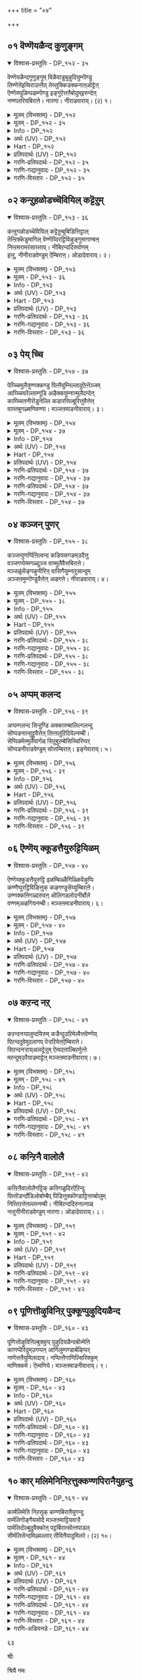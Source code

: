+++
title = "०४"

+++

## ०१  वॆण्णॆयळैन्द कुणुङ्गम्

<details open><summary>विश्वास-प्रस्तुतिः - DP_१५२ - ३५</summary>

वॆण्णॆयळैन्दगुणुङ्गुम् विळैयाडुबुऴुदियुम्गॊण्डु  
तिण्णॆऩॆइव्विराउऩ्ऩैत् तेय्त्तुक्किडक्कनाऩ्ऒट्टेऩ्  
ऎण्णॆय्प्पुळिप्पऴम्गॊण्डु इङ्गुऎत्तऩैबोदुम्इरुन्देऩ्  
नण्णलरियबिराऩे। नारणा। नीराडवाराय्। (२) १।
</details>

<details><summary>मूलम् (विभक्तम्) - DP_१५२</summary>

१५२ ## वॆण्णॆय् अळैन्द कुणुङ्गुम् * विळैयाडु पुऴुदियुम् कॊण्डु *   
तिण्णॆऩ इव् इरा उऩ्ऩैत् * तेय्त्तुक् किडक्क नाऩ् ऒट्टेऩ् **   
ऎण्णॆय् पुळिप्पऴम् कॊण्डु * इङ्गु ऎत्तऩै पोदुम् इरुन्देऩ् *   
नण्णल् अरिय पिराऩे * नारणा नीराड वाराय् (१)
</details>

<details><summary>मूलम् - DP_१५२ - ३५</summary>

वॆण्णॆयळैन्दगुणुङ्गुम् विळैयाडुबुऴुदियुम्गॊण्डु  
तिण्णॆऩॆइव्विराउऩ्ऩैत् तेय्त्तुक्किडक्कनाऩ्ऒट्टेऩ्  
ऎण्णॆय्प्पुळिप्पऴम्गॊण्डु इङ्गुऎत्तऩैबोदुम्इरुन्देऩ्  
नण्णलरियबिराऩे। नारणा। नीराडवाराय्। (२) १।
</details>

<details><summary>Info - DP_१५२</summary>

{'uv_id': 'PAT_२_४', 'rAga': 'Bilahari / पिलहरि', 'tAla': 'Jambai / जम्बै', 'bhAva': 'Mother'}
</details>

<details><summary>अर्थः (UV) - DP_१५२</summary>

वॆण्णॆय् अळैन्ददाल् उण्डाऩ वॆऱुप्पूट्टुम् वासऩैययुम् विळयाडुवदाल् पडिन्द पुऴुदियुम् पडिन्दु तिडमाग इऩ्ऱिरवु उऩ्ऩै पडुक्कैयिल् तेय्त्तुक् कॊण्डु पडुक्क नाऩ् अऩुमदिक्क माट्टेऩ् तेय्त्तुक् कुळिक्क ऎण्णॆयुम् पुळिप्पऴमुम् ऎडुत्तु वन्दु इङ्गु ऎत्तऩै नाऴिगै कात्तु इरुन्देऩ् ऎळिदिल् अणुग मुडियादवऩे! नारायणऩे! नीराडुवदऱ्कु वरवेण्डुम्
</details>

<details><summary>Hart - DP_१५२</summary>

I won’t allow you to go to rest in the bed  
with your dirty body that smells with the butter you stole  
and the mud you’ve been playing in:  
I’ve been waiting for a long time  
with oil and lemon juice to give you a bath:  
O dear lord, you are hard for anyone to reach:  
O Naraṇa, come to bathe:
</details>

<details><summary>प्रतिपदार्थः (UV) - DP_१५२</summary>

**वॆण्णॆय्** = वॆण्णॆय्; **अळैन्द** = अळैन्ददाल्; **कुणुङ्गुम्** = उण्डाऩ वॆऱुप्पूट्टुम् वासऩैययुम्; **विळैयाडु पुऴुदियुम्** = विळयाडुवदाल् पडिन्द पुऴुदियुम्; **कॊण्डु तिण्णॆऩ** = पडिन्दु तिडमाग; **इव्विरा उऩ्ऩै** = इऩ्ऱिरवु उऩ्ऩै; **तेय्त्तु** = पडुक्कैयिल् तेय्त्तुक् कॊण्डु; **किडक्क** = पडुक्क; **नाऩ् ऒट्टेऩ्** = नाऩ् अऩुमदिक्क माट्टेऩ्; **ऎण्णॆय्** = तेय्त्तुक् कुळिक्क ऎण्णॆयुम्; **पुळिप्पऴम् कॊण्डु** = पुळिप्पऴमुम् ऎडुत्तु वन्दु; **इङ्गु ऎत्तऩै पोदुम्** = इङ्गु ऎत्तऩै नाऴिगै; **इरुन्देऩ्** = कात्तु इरुन्देऩ्; **नण्णल् अरिय पिराऩे!** = ऎळिदिल् अणुग मुडियादवऩे!; **नारणा!** = नारायणऩे!; **नीराड वाराय्** = नीराडुवदऱ्कु वरवेण्डुम्
</details>

<details><summary>गरणि-प्रतिपदार्थः - DP_१५२ - ३५</summary>

वॆण्णॆय्=बॆण्णॆयन्नु, अळैन्द=कलसि तिन्दु, मैगॆ मॆत्तिकॊण्डु, कुणङ्गुम्=भूतदन्तॆ विकारवाद रूपवन्नू वासनॆयन्नू, विळैयाडु=आटदल्लि, पुऴुदियुम्=धूळुमण्णन्नू, कॊण्डु=हत्तिसिकॊण्ड, उन्नै=निन्नन्नु, तिण्णॆन=निजवागियू, नान्=नानु, इ=ई, इरा=रात्रि, तेय् त्तु=नन्न मैगॆल्ला हच्चिसिकॊण्डु\(बळिसिकॊण्डु\), किडक्क=मलगलु, ऒट्टेन्=बिडुवुदिल्ल, ऎण्णॆय्=ऎण्णॆयन्नू, पुळिप्पऴम्=हुणसेहण्णन्नू, कॊण्डु=तॆगॆदिट्टुकॊण्डु, इङ्गॆ=इल्लि,, ऎत्तनैपोदुम्=ऎष्टो हॊत्तिनिन्द, इरुन्देन्=इद्देनॆ \(गॊत्ते\), नण्णल्= \(निन्न\)सामीप्य, अरिय= दुस्साध्यवॆन्निसुव, पिराने= स्वामिये, नारणा=नारायणने, नीराड=नीराडलु\(स्नानमाडलु\), वाराय्= बारय्य.
</details>

<details><summary>गरणि-गद्यानुवादः - DP_१५२ - ३५</summary>

बॆण्णॆयन्नु कलसि तिन्दु मैगॆमॆत्तिकॊण्डु भूतदन्तॆ विकाररूपवन्नू वासनॆयन्नू आडुवाग धूळुमण्णन्नू बळिदुकॊण्डिरुव निन्नन्नु निजवगैयू नानु ई रात्रि नन्न मैगॆल्ला पूसिकॊण्डु मलगलु बिडुवुदिल्ल. ऎष्टो हॊत्तिनिन्दलू ऎण्णॆयन्नू हुणसेहण्णन्नू तॆगॆदिट्टुकॊण्डु इल्लि कादिद्देनॆ. निन्न सामीप्यकष्टसाध्यवॆन्निसुव स्वामिये, स्नानमाडलु बारय्य.\(१\)
</details>

<details><summary>गरणि-विस्तारः - DP_१५२ - ३५</summary>

५२

गोकुलदल्लि ऎल्लॆल्लियू कृष्णने यारमनॆयल्लि नोडिदरू अवने. बॆण्णॆयिरुव कडॆयल्लॆल्ला अवने. ऎल्लर मनॆय बॆण्णॆयू अवन पाले. अदरन्तॆये धूळिनल्लियू मण्णिनल्लियू अवने. हीगिद्दरू सह अवनन्नु हिडिदुकॊळ्ळुवुदागलि, अवन बालचेष्टॆगळन्नु तडॆयुवुदागलि सुलभवल्ल. हागॆये भगवन्त ऎल्लॆल्लूइद्दानॆ. ऎल्ल वस्तुगळल्लू अवने. ऎल्लर हृदयदल्लू अवने. इष्टा अवनन्नु समीपिसुवुदागलि, सेरुवुदागलि सुलभवल्ल. भगवन्तन सामीप्यपडॆयलु अवनन्नु ऒलिसिकॊळ्ळबेकु. अदु कष्टसाध्य ऎन्नुत्तारॆ, आऴ्वाररु. आदरू भगवन्तनन्नु पडॆयुवुदु अष्टॆ सुलभ. यशोदॆयन्तॆ सततवागि अवन चिन्तनॆयल्लिये कालकळॆयुत्ता. अवन कैङ्कर्यक्कॆ सदा हातॊरॆयुत्ता, अदु ऒदगि बन्दागलॆल्ला, अदन्नु मनसार नडसुत्ता हर्षिसुत्ता इरुवुदे क्रम.
</details>

## ०२  कन्ऱुहळोडच्चॆवियिल् कट्टॆऱुम्

<details open><summary>विश्वास-प्रस्तुतिः - DP_१५३ - ३६</summary>

कऩ्ऱुगळोडच्चॆवियिल् कट्टॆऱुम्बुबिडित्तिट्टाल्  
तॆऩ्ऱिक्कॆडुमागिल् वॆण्णॆय्दिरट्टिविऴुङ्गुमागाण्बऩ्  
निऩ्ऱमरामरंसाय्त्ताय्। नीबिऱन्ददिरुवोणम्  
इऩ्ऱु, नीनीराडवेण्डुम् ऎम्बिराऩ्। ओडादेवाराय्। २।
</details>

<details><summary>मूलम् (विभक्तम्) - DP_१५३</summary>

१५३ कऩ्ऱुगळ् ओडच् चॆवियिल् * कट्टॆऱुम्बु पिडित्तु इट्टाल् *   
तॆऩ्ऱिक् कॆडुम् आगिल् * वॆण्णॆय् तिरट्टि विऴुङ्गुमा काण्बऩ् **   
निऩ्ऱ मरामरम् साय्त्ताय् * नी पिऱन्द तिरुवोणम् *   
इऩ्ऱु नी नीराड वेण्डुम् * ऎम्बिराऩ् ओडादे वाराय् (२)
</details>

<details><summary>मूलम् - DP_१५३ - ३६</summary>

कऩ्ऱुगळोडच्चॆवियिल् कट्टॆऱुम्बुबिडित्तिट्टाल्  
तॆऩ्ऱिक्कॆडुमागिल् वॆण्णॆय्दिरट्टिविऴुङ्गुमागाण्बऩ्  
निऩ्ऱमरामरंसाय्त्ताय्। नीबिऱन्ददिरुवोणम्  
इऩ्ऱु, नीनीराडवेण्डुम् ऎम्बिराऩ्। ओडादेवाराय्। २।
</details>

<details><summary>Info - DP_१५३</summary>

{'uv_id': 'PAT_२_४', 'rAga': 'Bilahari / पिलहरि', 'tAla': 'Jambai / जम्बै', 'bhAva': 'Mother'}
</details>

<details><summary>अर्थः (UV) - DP_१५३</summary>

कऩ्ऱुगळ् पयन्दु ओड अवऱ्ऱिऩ् कादिल् कट्टॆऱुम्बै पिडित्तुप् पो ट्टाल् अवै नालाबुऱमुम् ओडिप् पोगुम् ऎप्पडि वॆण्णॆय् तिरट्टि विऴुङ्गुगिऱाय् ऎऩ्ऱु पार्क्किऱेऩ्! निऩ्ऱु कॊण्डिरुन्द मरामरत्तै साय्त्तवऩे! नी अवतरित्त तिरुवोणम् इऩ्ऱु वा नीराड वेण्डुम् पिराऩे! अङ्गुमिङ्गुम् ओडामल् वा
</details>

<details><summary>Hart - DP_१५३</summary>

Look, you, our beloved, want to catch small ants  
and put them in the ears of calves,  
but if you scare them and they run away  
how can you get butter from cow’s milk  
and eat it as you do now?  
O lord, You made the mara trees fall:  
Today is Thiruvoṇam, your birthday:  
Don’t run away: Come to bathe:
</details>

<details><summary>प्रतिपदार्थः (UV) - DP_१५३</summary>

**कऩ्ऱुगळ् ओड** = कऩ्ऱुगळ् पयन्दु ओड; **सॆवियिल्** = अवऱ्ऱिऩ् कादिल्; **कट्टॆऱुम्बु** = कट्टॆऱुम्बै; **पिडित्तु इट्टाल्** = पिडित्तुप् पो ट्टाल्; **तॆऩ्ऱि** = अवै नालाबुऱमुम्; **कॆडुम् आगिल्** = ओडिप् पोगुम्; **वॆण्णॆय् तिरट्टि** = ऎप्पडि वॆण्णॆय् तिरट्टि; **विऴुङ्गुमा** = विऴुङ्गुगिऱाय्; **काण्बऩ्** = ऎऩ्ऱु पार्क्किऱेऩ्!; **निऩ्ऱ मरामरम्** = निऩ्ऱु कॊण्डिरुन्द मरामरत्तै; **साय्त्ताय्!** = साय्त्तवऩे!; **नी पिऱन्द तिरुवोणम्** = नी अवतरित्त तिरुवोणम्; **इऩ्ऱु नी नीराड वेण्डुम्** = इऩ्ऱु वा नीराड वेण्डुम्; **ऎम्बिराऩ्!** = पिराऩे!; **ओडादे वाराय्** = अङ्गुमिङ्गुम् ओडामल् वा
</details>

<details><summary>गरणि-प्रतिपदार्थः - DP_१५३ - ३६</summary>

कन्ऱुहळ्=करुगळु, ओड=ओडुव हागॆ, चॆवियिल्=अवुगळ किवियल्लि, कट्टॆऱुम्बु=कट्टिरुवॆयन्नु, पिडित्तु=हिडिदु, इट्टाल्=इट्टरॆ, \(सेरिसिदरॆ\), तॆन्ऱि=चॆदरि, कॆडुम्=बुद्धिकॆडुवुदु, आहिल्=आद्दरिन्द, वॆण्णॆय्=बॆण्णॆयन्नु, तिरट्टि=कळवु माडि, विऴुङ्गुम्=नुङ्गुवुदन्नु, आ=आहा, काण् पन्=नोडुत्तेनॆ, निन्ऱ=भद्रवागि बॆळॆदु निन्तिरुव, मरामरम्=अर्जुन वृक्षगळन्नु, शाय् त्ताय्=कॆडविदॆ\(बीळिसिदॆ\), नी=नीनु, पिरन्द=हुट्टिद, तिरु=श्रेष्ठवाद \(शुभ\), ओणम्=नक्षत्र, इन्ऱु=इन्दु, नी=नीनु, नीराडवेण्डुम्=मज्जन माडबेकु, ऎम्=नम्म, पिराने=स्वामिये, ओडादे=ओडबेड, वाराय्=बारय्य.
</details>

<details><summary>गरणि-गद्यानुवादः - DP_१५३ - ३६</summary>

करुगळ किवियल्लि कट्टिरुवॆयन्नु बिट्टु अवु ओडिहोगुवन्तॆ माडिदरॆ अवु चॆदरि बॆदरि बुद्धिकॆट्टु ओडुवुवु. आद्दरिन्द, बॆण्णॆयन्नु कद्दु तिन्नुवुदन्नु
</details>

<details><summary>गरणि-विस्तारः - DP_१५३ - ३६</summary>

५३

आहा नोडुत्तेनॆ. भद्रवागि निन्तिरुव अर्जुनवृक्षगळन्नु नीनु बीळिसिदॆ. नीनु हुट्टिद पवित्रनक्षत्र इन्दु. नीनु मज्जन माडबेकु. नम्म स्वामिये ओडबेड; बारय्या.\(२\)

बालकृष्णन चेष्टॆगळल्लि ऒन्दन्नु निदर्शनदन्तॆ कॊट्टिदॆ- करुगळ किवियल्लि कट्टिरुवॆ बिडुवुदरिन्द अवक्कॆ बुद्धिकॆट्टु अवु सिक्कापट्टॆ ओडिहोगुत्तवॆ. इदु सामान्यरु माडुव ऒन्दु विनोदद चेष्टॆ ऎन्नबहुदु. आदरॆ, सुभद्रवाद अवळि अर्जुनवृक्षगळ नडुवॆ इरुव सन्दिनल्लि तूरि, अवुगळन्नु बीळिसिबिडुवुदु ऎन्थ असामान्य कार्य\! तानु सामान्यनेनल्ल ऎन्दु तोरिसुवुदक्कॆ इदॆल्ला.

मक्कळिगॆ सामान्यवागि मज्जनवॆन्दरॆ एनो तॊन्दरॆ कण्डन्तॆ. अदक्कॆ ऒप्पदॆ ओडिहोगुवुदु, तप्पिसिकॊळ्ळलु यत्निसुवुदु स्वभाव. आदरॆ अवर हुट्टिद हब्ब”ऎन्दु हेळिदरॆ, अवरिगॆ ऒन्दु बगॆयल्लि हिग्गु. अदन्नु मुन्दिट्टु, तायन्दिरु मज्जन माडिसिबिडुत्तारॆ.
</details>

## ०३  पेय् च्चि

<details open><summary>विश्वास-प्रस्तुतिः - DP_१५४ - ३७</summary>

पेय्च्चिमुलैयुण्णक्कण्डु पिऩ्ऩैयुम्निल्लादुऎऩ्ऩॆञ्जम्  
आय्च्चियरॆल्लाम्गूडि अऴैक्कवुम्नाऩ्मुलैदन्देऩ्  
काय्च्चिऩनीरॊडुनॆल्लि कडारत्तिल्बूरित्तुवैत्तेऩ्  
वाय्त्तबुगऴ्मणिवण्णा। मञ्जऩमाडनीवाराय्। ३।
</details>

<details><summary>मूलम् (विभक्तम्) - DP_१५४</summary>

१५४ पेय्च्चि मुलै उण्णक् कण्डु * पिऩ्ऩैयुम् निल्लादु ऎऩ्नॆञ्जम् *   
आय्च्चियर् ऎल्लारुम् कूडि * अऴैक्कवुम् नाऩ् मुलै तन्देऩ् **   
काय्च्चिऩ नीरॊडु नॆल्लि * कडारत्तिल् पूरित्तु वैत्तेऩ् *   
वाय्त्त पुगऴ् मणिवण्णा * मञ्जऩम् आड नी वाराय् (३)
</details>

<details><summary>मूलम् - DP_१५४ - ३७</summary>

पेय्च्चिमुलैयुण्णक्कण्डु पिऩ्ऩैयुम्निल्लादुऎऩ्ऩॆञ्जम्  
आय्च्चियरॆल्लाम्गूडि अऴैक्कवुम्नाऩ्मुलैदन्देऩ्  
काय्च्चिऩनीरॊडुनॆल्लि कडारत्तिल्बूरित्तुवैत्तेऩ्  
वाय्त्तबुगऴ्मणिवण्णा। मञ्जऩमाडनीवाराय्। ३।
</details>

<details><summary>Info - DP_१५४</summary>

{'uv_id': 'PAT_२_४', 'rAga': 'Bilahari / पिलहरि', 'tAla': 'Jambai / जम्बै', 'bhAva': 'Mother'}
</details>

<details><summary>अर्थः (UV) - DP_१५४</summary>

पूदऩैयिडम् पालै परुगि अवळै माळच् चॆय्ददै पार्त्त पिऩ्बुम् ऎऩ् मऩम् केळामल् आय्च्चियर् ऎल्लारुम् ऒऩ्ऱु कूडि कुरल् कॊडुत्तदऩाल् नाऩ् उऩक्कुप् पाल् कॊडुत्तेऩ् सूडाऩ नीरिल् नॆल्लिक्कायैप् पोट्टु ताऴियिल् वैत्तिरुक्किऱेऩ् पॆरुम् पुगऴैयुडैयवऩे! नीलमणि पोऩ्ऱ कण्णऩे! नीराड नी वाराय्
</details>

<details><summary>Hart - DP_१५४</summary>

All the cowherd women called me  
and told me not to feed you milk  
because you drank the poisonous milk  
from the breasts of the devil Putanā,  
but my mind won’t let me not feed you, so I will:  
I’ve boiled water with gooseberry and filled a large pot with it:  
You have the color of a sapphire and are praised by all—  
come to bathe in the water mixed with turmeric:
</details>

<details><summary>प्रतिपदार्थः (UV) - DP_१५४</summary>

**पेय्च्चि मुलै** = पूदऩैयिडम् पालै; **उण्ण** = परुगि अवळै माळच् चॆय्ददै; **कण्डु पिऩ्ऩैयुम्** = पार्त्त पिऩ्बुम्; **निल्लादु ऎऩ् नॆञ्जम्** = ऎऩ् मऩम् केळामल्; **आय्च्चियर्** = आय्च्चियर्; **ऎल्लाम् कूडि** = ऎल्लारुम् ऒऩ्ऱु कूडि; **अऴैक्कवुम्** = कुरल् कॊडुत्तदऩाल्; **नाऩ् मुलै तन्देऩ्** = नाऩ् उऩक्कुप् पाल् कॊडुत्तेऩ्; **काय्च्चिऩ नीरॊडु** = सूडाऩ नीरिल्; **नॆल्लि** = नॆल्लिक्कायैप् पोट्टु; **कडारत्तिल् पूरित्तु** = ताऴियिल्; **वैत्तेऩ्** = वैत्तिरुक्किऱेऩ्; **वाय्त्त पुगऴ्** = पॆरुम् पुगऴैयुडैयवऩे!; **मणिवण्णा!** = नीलमणि पोऩ्ऱ कण्णऩे!; **मञ्जऩम् आड नी वाराय्** = नीराड नी वाराय्
</details>

<details><summary>गरणि-प्रतिपदार्थः - DP_१५४ - ३७</summary>

पेय् च्चि=राक्षसिय, मुलै=मॊलॆयन्नु, उण्ड=उण्णुवुदन्नु, कण्डु=नोडि, पिन्नैयुम्=कूडले, ऎन्=नन्न, नॆञ्जम्=मनस्सु, निल्लादु=\(हॊय्दाडुवुदु\) निल्लदाय्तु, आय् च्चियरॆल्लाम्=गोकुलद स्त्रीयरॆल्लरू, कूडि=ऒट्टागि, अऴैक्कवुम्=करॆदु कूगाडलु, नान्=नानु, मुलै=मॊलॆयन्नु, तन्देन्= कॊट्टॆ\(उण्णिसिदॆ\), नॆल्लि=नॆल्लि ऎलॆ, ऒडु=सहितवागि, काय् च्चिन=कायिसिद, नीर्=नीरन्नु, कडारत्तिल्=कडारदल्लि, पूरित्तु=तुम्बि, वैत्तेन्=इट्टिद्देनॆ, वाय् त्त=शाश्वतवाद,पुहऴ्= यशस्सुळ्ळ, मणिवण्णा=नीलमणिय बण्णदवने, मञ्जन माड=मज्जनमाडलु
</details>

<details><summary>गरणि-गद्यानुवादः - DP_१५४ - ३७</summary>

५४
</details>

<details><summary>गरणि-प्रतिपदार्थः - DP_१५४ - ३७</summary>

नी=नीनु, वाराय्=बारय्या.
</details>

<details><summary>गरणि-गद्यानुवादः - DP_१५४ - ३७</summary>

राक्षसिय मॊलॆयुण्णुवुदन्नु कण्डकूडले नन्न मनस्सिन हॊय्दाट निल्लदाय्तु. गोकुलद स्त्रीयरॆल्लरू ऒट्टागि करॆदुकूगाडलु नानु निनगॆ मॊलॆयूडिदॆ. नॆल्लि ऎलॆयन्नु हाकि कायिसिद नीरन्नु कडारदल्लि तुम्बि इट्टिद्देनॆ. शाश्वतवाद यशस्सुळ्ळ मणिवण्णा मज्जनमाडलु नीनु बारय्या.\(३\)
</details>

<details><summary>गरणि-विस्तारः - DP_१५४ - ३७</summary>

ऎळॆयमगुवाद कृष्णनु राक्षसिय मॊलॆयुण्णुवुदन्नु कण्ड कूडले यशोदॆगॆ दिग्भ्रान्तियायितु. “एनु गति? मगु इन्नु बदुकुवुदे?”ऎन्दु मनस्सु हॊय्दाडतॊडगितु. अवळू ऎदुरिगॆ इद्दरू सह अल्लि नडॆदद्देनु ऎम्बुदे तिळियदागित्तु. अवळ बुद्धि भ्रमिसित्तु. गोकुलद स्त्रीयरॆल्लरू बन्दु कण्डद्दु महदाश्चर्यवॊन्दन्नु\! मॊलॆयूडि कॊल्लबेकॆन्दिद्द राक्षसि ताने सत्तुबिद्दिद्दळु. विषद हालन्नु कुडिद मगु कृष्णनु, आनन्दवागि आडुत्तिद्द. गोकुलद स्त्रीयरॆल्लरू ई अद्भुतवन्नु कण्डु आनन्ददिन्द कूगाडिदरु. यशोदॆयन्नु कूगि करॆदु अवळिगू तोरिसिदरु. आगले, यशोदॆगॆ नॆम्मदि बन्दद्दु. कृष्णन मेलॆ प्रीति उम्मळिसितु. तत्क्षण, अवळु मगुवन्नु बरसॆळॆदु मडिलल्लिट्टुकॊण्डु मॊलॆयूडिदळु.

यशोदॆ तानु हिन्दॆ नडसिद प्रीतिय विषयवन्नु बालकृष्णनिगॆ इनिदागि हेळि, अवनन्नु मज्जनक्कॆ करॆयुत्ताळॆ.
</details>

## ०४  कञ्जन् पुणर्

<details open><summary>विश्वास-प्रस्तुतिः - DP_१५५ - ३८</summary>

कञ्जऩ्पुणर्प्पिऩिल्वन्द कडियसगडम्उदैत्तु  
वञ्जगप्पेय्मगळ्दुञ्ज वाय्मुलैवैत्तबिराऩे।  
मञ्जळुंसॆङ्गऴुनीरिऩ् वासिगैयुम्नाऱुसान्दुम्  
अञ्जऩमुम्गॊण्डुवैत्तेऩ् अऴगऩे। नीराडवाराय्। ४।
</details>

<details><summary>मूलम् (विभक्तम्) - DP_१५५</summary>

१५५ कञ्जऩ् पुणर्प्पिऩिल् वन्द * कडिय सगडम् उदैत्तु *   
वञ्जगप् पेय्मगळ् तुञ्ज * वाय् मुलै वैत्त पिराऩे **   
मञ्जळुम् सॆङ्गऴुनीरिऩ् * वासिगैयुम् नऱुञ्जान्दुम् *   
अञ्जऩमुम् कॊण्डु वैत्तेऩ् * अऴगऩे नीराड वाराय् (४)
</details>

<details><summary>मूलम् - DP_१५५ - ३८</summary>

कञ्जऩ्पुणर्प्पिऩिल्वन्द कडियसगडम्उदैत्तु  
वञ्जगप्पेय्मगळ्दुञ्ज वाय्मुलैवैत्तबिराऩे।  
मञ्जळुंसॆङ्गऴुनीरिऩ् वासिगैयुम्नाऱुसान्दुम्  
अञ्जऩमुम्गॊण्डुवैत्तेऩ् अऴगऩे। नीराडवाराय्। ४।
</details>

<details><summary>Info - DP_१५५</summary>

{'uv_id': 'PAT_२_४', 'rAga': 'Bilahari / पिलहरि', 'tAla': 'Jambai / जम्बै', 'bhAva': 'Mother'}
</details>

<details><summary>अर्थः (UV) - DP_१५५</summary>

कंसऩुडैय वञ्जगमाऩ योसऩैयिऩ्बडि उऩ्ऩक् कॊल्ल वन्द कॊडिय सगडासुरऩै उदैत्तु वञ्जगमाऩ् पूदऩै माळ अवळ् पालैप् परुगिऩवऩे! मञ्गळ् काप्पुम् सॆङ्गऴुनीर् मलर् मालैयुम् वासऩयाऩ सन्दऩमुम् कण् मैयुम् वैत्तिरुक्किऱेऩ् अऴगऩे! नीराड वरुवाय्
</details>

<details><summary>Hart - DP_१५५</summary>

Kamsan sent Sakaṭāsuran to kill you  
and when he came in the form of a cart you kicked and killed him:  
You drank the milk from the breast of the evil Putanā and killed her :  
You are a good child:  
I brought kohl for your eyes, turmeric, a senkazhuneer flower garland  
and fragrant sandal paste for your bath:  
O beautiful child, come to bathe:
</details>

<details><summary>प्रतिपदार्थः (UV) - DP_१५५</summary>

**कञ्जऩ्** = कंसऩुडैय; **पुणर्प्पिऩिल्** = वञ्जगमाऩ योसऩैयिऩ्बडि; **वन्द** = उऩ्ऩक् कॊल्ल वन्द; **कडिय सगडम्** = कॊडिय सगडासुरऩै; **उदैत्तु** = उदैत्तु; **वञ्जगप् पेय् मगळ् तुञ्ज** = वञ्जगमाऩ् पूदऩै माळ; **वाय् मुलै वैत्त पिराऩे!** = अवळ् पालैप् परुगिऩवऩे!; **मञ्जळुम्** = मञ्गळ् काप्पुम्; **सॆङ्गऴुनीरिऩ् वासिगैयुम्** = सॆङ्गऴुनीर् मलर् मालैयुम्; **नाऱु सान्दुम्** = वासऩयाऩ सन्दऩमुम्; **अञ्जऩमुम् कॊण्डु** = कण् मैयुम्; **वैत्तेऩ्** = वैत्तिरुक्किऱेऩ्; **अऴगऩे! नीराड वाराय्** = अऴगऩे! नीराड वरुवाय्
</details>

<details><summary>गरणि-प्रतिपदार्थः - DP_१५५ - ३८</summary>

कञ्जन्=कंसन, पुणर्पिनिल्=सञ्चिनिन्द, वन्द=बन्द, कडिय=क्रूरियाद, शकटम्=शकटनन्नु\(शकटासुरनन्नु\), उदैत्तु=ऒदॆदु, वञ्चक=मोसगारळाद, पेय् महळ्=राक्षसियु, तुञ्ज=सायुवन्तॆ, वाय्=बायन्नु, मुलै=मॊलॆगॆ, वैत्त=हच्चिद, पिराने=स्वामिये, मञ्जळुम्=अरिसिनवन्नू, शॆम्=सॊगसाद, कऴुनीरुम्= रक्षॆयनीरन्नू, वाशिकैयुम्=परिमळभरितवाद
</details>

<details><summary>गरणि-गद्यानुवादः - DP_१५५ - ३८</summary>

५५
</details>

<details><summary>गरणि-प्रतिपदार्थः - DP_१५५ - ३८</summary>

हारवन्नू, नाऱु=सुवासनॆय, शान्दुम्=चन्दनवन्नू, अञ्जनमुम्=काडिगॆयन्नू, कॊण्डु=सेरिसिकॊण्डु, वैत्तेन्=इट्टिद्देनॆ, अऴहने=सुन्दरने, नीराड=मज्जनक्कॆ, वाराय्=बारय्या.
</details>

<details><summary>गरणि-गद्यानुवादः - DP_१५५ - ३८</summary>

कंसन सञ्चिनिन्द बन्द क्रूरियाद शकटनन्नु ऒदॆदु, मोसगारळाद राक्षसियु सायुवन्तॆ बायन्नु मॊलॆगॆहच्चिद स्वामिये, अरिसिनवन्नू सॊगसाद रक्षॆय नीरन्नू, परिमळभरितवाद हारवन्नू, सुवासनॆय चन्दनवन्नू, काडिगॆयन्नू सेरिसिकॊण्डु इट्टिद्देनॆ. सुन्दरने मज्जनक्कॆ बारय्या.\(४\)
</details>

<details><summary>गरणि-विस्तारः - DP_१५५ - ३८</summary>

शकटासुरन संहार मत्तु पूतनिय वधॆ मेलिन्द मेलॆ बरुत्तवॆ. यावुदु मुञ्चॆ ,यावुदु आमेलॆ ऎम्बुदर जिज्ञासॆ मुख्यवल्ल. मगुविन कालिन ऒदॆतक्के क्रूरराक्षसनाद शकटनु हतनागुवुदे? मॊलॆगॆ बायि हच्चिद मात्रक्के पूतनि सायबेके? इवुगळ ऒळतत्त्वद कडॆगॆ गमनहरिसि, कृष्णन महिमॆयन्नु मनवरिकॆ माडिकॊळ्ळबेकु-इदु मुख्य.

कृष्णन मज्जनक्कॆ यशोदॆ ऎष्टु चॆन्नागि अणि माडिद्दाळॆ\! अदरल्लि ऎष्टुआसक्ति अवळिगॆ\! ऎण्णॆ, अरिसिन, हुणसेहण्णु, नॆल्लिसॊप्पु हाकि कायिसिट्ट कडारद नीरु, इत्यादिगळु सिद्धवागिवॆ. ऎण्णॆ अरिसिनगळन्नु चॆन्नागि मैगॆ लेपिसि अदक्कॆ मृदुत्ववन्नू कान्तियन्नू तरुवुदक्कॆ मैगॆ तम्पु उण्टुमाडुवुदक्कॆ नॆल्लिसॊप्पिन नीरु. अदु आरोग्यवन्नुण्टुमाडुवुदु. हुणसेहण्णु मैयल्लिन कॊळॆयन्नु तॆगॆयुवुदक्कॆ. इविष्टू नीरि ऎरॆयुवाग. कडॆयल्लि “सॊगसाद रक्षॆय नीरु”. इल्लिगॆ मज्जन मुगियुवुदु. आमेलॆ, मैयन्नु चॆन्नागि ऒरॆसि सुवासनॆयगन्धवन्नु मैगॆल्ला पूसुवुदु. कॊरळिगॆ परिमळभरितवाद हारवन्नु हाकुवुदु. कण्णिगॆ काडिगॆ हच्चुवुदु. इदु आरोग्यक्कू, मनस्सिन उल्लासक्कू, अलङ्कारक्कू अनुकूलवादवु.

“रक्षॆय नीरु”- मज्जनद कडॆयल्लि ऎरॆयुव ऐदारु चॆम्बु नीरे “रक्षॆय नीरु”. आग ऒन्दॊन्दु चॆम्बु नीरन्नु ऎरॆयुवागलू “श्रीराम रक्षॆ, आरोग्य स्नान, ओडाडि बदुकु, नारायण, गोविन्द”ऎम्बुदन्नु ऒन्दॊन्दागि हेळुत्ता नीअन्नु ऎरॆयुवुदु. इदर अर्थ हीगिदॆ- मगुविगॆ भगवन्तन रक्षॆ उण्टागलि.मगुवु आयुष्यवन्तनागि आरोग्यवन्तनागि दृढवागि ओडाडिकॊण्डु बदुकलि ऎन्दु तायिय अथवा नीरॆरॆयुव हिरियर आशीर्वाद. ई विशिष्ट संस्कृतियन्नु ईगलू मनॆगळल्लि काणबहुदु.

५६
</details>

## ०५  अप्पम् कलन्द

<details open><summary>विश्वास-प्रस्तुतिः - DP_१५६ - ३९</summary>

अप्पम्गलन्द सिऱ्ऱुण्डि अक्कारम्बालिल्गलन्दु  
सॊप्पडनाऩ्सुट्टुवैत्तेऩ् तिऩ्ऩलुऱिदियेल्नम्बी।  
सॆप्पिळमॆऩ्मुलैयार्गळ् सिऱुबुऱम्बेसिच्चिरिप्पर्  
सॊप्पडनीराडवेण्डुम् सोत्तम्बिराऩ्। इङ्गेवाराय्। ५।
</details>

<details><summary>मूलम् (विभक्तम्) - DP_१५६</summary>

१५६ अप्पम् कलन्द सिऱ्ऱुण्डि * अक्कारम् पालिल् कलन्दु *   
सॊप्पड नाऩ् सुट्टु वैत्तेऩ् * तिऩ्ऩल् उऱुदियेल् नम्बि **   
सॆप्पु इळ मॆऩ्मुलैयार्गळ् * सिऱुबुऱम् पेसिच् चिरिप्पर् *   
सॊप्पड नीराड वेण्डुम् * सोत्तम् पिराऩ् इङ्गे वाराय् (५)
</details>

<details><summary>मूलम् - DP_१५६ - ३९</summary>

अप्पम्गलन्द सिऱ्ऱुण्डि अक्कारम्बालिल्गलन्दु  
सॊप्पडनाऩ्सुट्टुवैत्तेऩ् तिऩ्ऩलुऱिदियेल्नम्बी।  
सॆप्पिळमॆऩ्मुलैयार्गळ् सिऱुबुऱम्बेसिच्चिरिप्पर्  
सॊप्पडनीराडवेण्डुम् सोत्तम्बिराऩ्। इङ्गेवाराय्। ५।
</details>

<details><summary>Info - DP_१५६</summary>

{'uv_id': 'PAT_२_४', 'rAga': 'Bilahari / पिलहरि', 'tAla': 'Jambai / जम्बै', 'bhAva': 'Mother'}
</details>

<details><summary>अर्थः (UV) - DP_१५६</summary>

अप्पम् सेर्न्द सिऱ्ऱुण्डि वॆल्लम् पोट्ट पाल् तिण्णमाय् नाऩ् पक्कुवमाक्कि वैत्तेऩ् अदै साप्पिड वेण्डुमाऩाल् कण्णऩे! इळम्बॆण्गळ् उऩ् पिऩ्ऩाल् केलियागप् पेसि सिरिप्पार्गळ् अवर्गळ् परिगासत्तुक्कु इडम् तरामल् मुऱैयाग नीराड वेण्डुम् ऎऩ्ऱु वेण्डुगिऱेऩ् ऎम्बिराऩे! इङ्गु वरुवाय्
</details>

<details><summary>Hart - DP_१५६</summary>

I have excellent appams and other snacks  
made of brown sugar and milk for you:  
O dear child, come here if you want to eat them:  
If you don’t bathe, the young girls with breasts like ceppus  
will talk about you behind your back and laugh:  
You should have a good bath: O beloved lord, come here:
</details>

<details><summary>प्रतिपदार्थः (UV) - DP_१५६</summary>

**अप्पम् कलन्द सिऱ्ऱुण्डि** = अप्पम् सेर्न्द सिऱ्ऱुण्डि; **अक्कारम् पालिल् कलन्दु** = वॆल्लम् पोट्ट पाल्; **सॊप्पड नाऩ्** = तिण्णमाय् नाऩ्; **सुट्टु वैत्तेऩ्** = पक्कुवमाक्कि वैत्तेऩ्; **तिऩ्ऩल् उऱिदियेल्** = अदै साप्पिड वेण्डुमाऩाल्; **नम्बी!** = कण्णऩे!; **सॆप्पु इळ मॆऩ् मुलैयार्गळ्** = इळम्बॆण्गळ्; **सिऱु पुऱम् पेसि** = उऩ् पिऩ्ऩाल् केलियागप् पेसि; **सिरिप्पर्** = सिरिप्पार्गळ् अवर्गळ् परिगासत्तुक्कु इडम् तरामल्; **सॊप्पड नीराड वेण्डुम्** = मुऱैयाग नीराड वेण्डुम् ऎऩ्ऱु; **सोत्तम् पिराऩ्!** = वेण्डुगिऱेऩ् ऎम्बिराऩे!; **इङ्गे वाराय्** = इङ्गु वरुवाय्
</details>

<details><summary>गरणि-प्रतिपदार्थः - DP_१५६ - ३९</summary>

अप्पम्=अप्पवन्नु, कलन्द=बॆरॆसिरुव\(सेरिसिरुव\), शिट्रुण्डु=स्वल्पतिण्डियन्नू, अक्कारम्=बॆल्लवन्नु, पालिल्=हालिनल्लि, कलन्दु=कलसि, चॊप्पड=चॆन्नागि, नान्=नानु, शुट्टुवैत्तेन्=कायिसि इट्टिद्देनॆ, तिन्नल्=तिन्नलु, उरुदि=इष्ट, एल्=इद्दल्लि, नम्बी=पूर्णने, शॊप्पड=चॊक्कटवागि, नीराडवेण्डुम्=मज्जन माडबेकु, शॆप्पु=कळशदन्तॆ, इळ=ऎळॆय , मेल्=मृदुवाद, मुलैयार् हळ्=मॊलॆयवरु, शिऱुपुऱम्=\(निन्न\)बॆन्नहिन्दॆ, पेशि=मातनाडिकॊण्डु, शिरिप्पर्=नगुत्तारॆ, चोत्तम्=नमस्कार, पिराने=ऒडॆयने, इङ्गे=इल्लिगॆ, वाराय्=बारय्य.
</details>

<details><summary>गरणि-गद्यानुवादः - DP_१५६ - ३९</summary>

अप्पवन्नु बॆरॆसिरुव स्वल्प तिण्डियन्नू, बॆल्लवन्नू बॆरॆसिरुव हालन्नू नानु चॆन्नागि कायिसि इट्टिद्देनॆ. पूर्णने, निनगॆ तिन्नलु इष्टविद्दरॆ, चॊक्कटवागि मज्जनमाडबेकु. कळशदन्तॆ माटवाद ऎळॆय मृदुवाद मॊलॆयवरु \(ऎळॆय प्रायदवरु\) निन्न बॆन्नहिन्दॆ निन्न विषयवागि मातनाडिकॊण्डु हास्य माडुत्तारॆ. नमस्कार ऒडॆयने, इल्लिगॆ बारय्य.\(५\)
</details>

<details><summary>गरणि-विस्तारः - DP_१५६ - ३९</summary>

ऒब्बर बॆन्न हिन्दॆ आडुव मातु नेरवागि हेळबारद मातु. अदन्नु यार विषयदल्लि आडुत्तारो अवरिगॆ अपमान माडुवुदक्कॆ. अदन्नु आडिकॊण्डु नगुवुदू, हास्य माडुवुदू. अवर मनस्सिगॆ नोवागलॆन्दु. हीगॆ मातनाडुववरु कुहकद मनस्सिनवरु. कॆट्टजन. अपहास्यद मातुगळिगॆ ऎल्लरू हॆदरबेकादद्दे. सुळ्ळन्नु नम्बुवन्तॆ सुटियागि बॆन्नहिन्दॆ आडि अपहास्यक्कॆ ऒब्बनन्नु ईडु माडिदरॆ, अदन्नु सुलभवागि नम्बुवरु बहळ मन्दि. अदु सुळ्ळु ऎन्दु साधिसलु बहळ कष्ट. आद्दरिन्दले निन्दॆयमातिगॆ, बॆन्न हिन्दिन मातिगॆ हॆदरबेकु.

५७
</details>

## ०६  ऎण्णॆय् क्कूडत्तैयुरुट्टियिळम्

<details open><summary>विश्वास-प्रस्तुतिः - DP_१५७ - ४०</summary>

ऎण्णॆय्क्कुडत्तैयुरुट्टि इळम्बिळ्ळैगिळ्ळियॆऴुप्पि  
कण्णैप्पुरट्टिविऴित्तुक् कऴगण्डुसॆय्युम्बिराऩे।  
उण्णक्कऩिगळ्दरुवऩ् ऒलिगडलोदनीर्बोले  
वण्णम्अऴगियनम्बी। मञ्जऩमाडनीवाराय्। ६।
</details>

<details><summary>मूलम् (विभक्तम्) - DP_१५७</summary>

१५७ ऎण्णॆय्क् कुडत्तै उरुट्टि * इळम्बिळ्ळै किळ्ळि ऎऴुप्पि *  
कण्णैप् पुरट्टि विऴित्तुक् * कऴगण्डु सॆय्युम् पिराऩे **  
उण्णक् कऩिगळ् तरुवऩ् * ऒलिगडल् ओदनीर् पोले *  
वण्णम् अऴगिय नम्बी * मञ्जऩम् आड नी वाराय् (६)
</details>

<details><summary>मूलम् - DP_१५७ - ४०</summary>

ऎण्णॆय्क्कुडत्तैयुरुट्टि इळम्बिळ्ळैगिळ्ळियॆऴुप्पि  
कण्णैप्पुरट्टिविऴित्तुक् कऴगण्डुसॆय्युम्बिराऩे।  
उण्णक्कऩिगळ्दरुवऩ् ऒलिगडलोदनीर्बोले  
वण्णम्अऴगियनम्बी। मञ्जऩमाडनीवाराय्। ६।
</details>

<details><summary>Info - DP_१५७</summary>

{'uv_id': 'PAT_२_४', 'rAga': 'Bilahari / पिलहरि', 'tAla': 'Jambai / जम्बै', 'bhAva': 'Mother'}
</details>

<details><summary>अर्थः (UV) - DP_१५७</summary>

ऎण्णॆय्क् कुडत्तै ओसै पड उरुट्टि उऱङ्गुम् कुऴन्दैयै किळ्ळि ऎऴुप्पि कण्णै उरुट्टि पयमुऱुत्ति कुऱुम्बुगळै सॆय्युम् पिराऩे नी साप्पिड पऴङ्गळैत् तरुवेऩ् ओसै ऎऴुप्पुम् अलै कडल् ओदनीर् पोऩ्ऱ निऱत्तैयुडैय अऴगिय शीलऩे! नीराड वरुवाये!
</details>

<details><summary>Hart - DP_१५७</summary>

You roll the pots and spill the ghee from them:  
You pinch sleeping babies and wake them up  
and you open your eyes wide and scare them by making faces:  
O beloved lord , I will give you fruits to eat:  
O beautiful one with the lovely color  
of the sounding ocean that has roaring waves,  
come to bathe in the fragrant turmeric water:
</details>

<details><summary>प्रतिपदार्थः (UV) - DP_१५७</summary>

**ऎण्णॆय्क् कुडत्तै** = ऎण्णॆय्क् कुडत्तै; **उरुट्टि** = ओसै पड उरुट्टि; **इळम् पिळ्ळै** = उऱङ्गुम् कुऴन्दैयै; **किळ्ळि ऎऴुप्पि** = किळ्ळि ऎऴुप्पि; **कण्णै** = कण्णै; **पुरट्टि विऴित्तु** = उरुट्टि पयमुऱुत्ति; **कऴगण्डु** = कुऱुम्बुगळै; **सॆय्युम् पिराऩे!** = सॆय्युम् पिराऩे; **उण्ण** = नी साप्पिड; **कऩिगळ् तरुवऩ्** = पऴङ्गळैत् तरुवेऩ्; **ऒलिगडल्** = ओसै ऎऴुप्पुम् अलै कडल्; **ओदनीर् पोले** = ओदनीर् पोऩ्ऱ; **वण्णम्** = निऱत्तैयुडैय; **अऴगिय नम्बी!** = अऴगिय शीलऩे!; **मञ्जऩम् आड नी वाराय्** = नीराड वरुवाये!
</details>

<details><summary>गरणि-प्रतिपदार्थः - DP_१५७ - ४०</summary>

ऎण्णॆय्=ऎण्णॆय\(तुम्बिद\), कुडत्तै=कॊडवन्नु, उरुट्टि=उरुडिसि, इळम्=ऎळॆय, पिळ्ळै=-मक्कळन्नु, किळ्ळि=जिगुटि, ऎऴुप्पि=\(निद्दॆयिन्द\)ऎब्बिसि, कण्णै=कण्णुगळन्नु, पुरट्टि=कॆळगुमेलु माडि, विऴित्तु=दुरदुरनॆ नोडि, कऴैकण्डु=बॆदरिसुव चेष्टॆगळन्नु, शॆय्युम्=माडुव, पिराने=ऒडॆयने, उण्ण=\(नीनु\)तिन्नलु, कनिकळ्=हण्णुगळन्नु, तरुवन्=कॊडुत्तेनॆ, ऒलि=अब्बरिसुव, कडल्=कडलिन, ओतम्=अलॆगळ, नीर्=नीरिन, पोले=हागॆ, वण्णम्=बण्णद, अऴहिय=सौन्दर्यवुळ्ळ, नम्बी=पवित्रने, मञ्जन माड=मज्जन माडलु, नी=नीनु, वाराय्=बारय्य.
</details>

<details><summary>गरणि-गद्यानुवादः - DP_१५७ - ४०</summary>

ऎण्णॆ तुम्बिद कॊडवन्नु उरुडिसि, ऎळॆय मक्कळन्नु जिगुटी निद्दॆयिन्द ऎब्बिसि, कण्णुगळन्नु कॆळगुमेलु माडि\(रॆप्पॆगळन्नु मेलक्कॆ मडिसि\) दुरदुरनॆ नोडि, बॆदरिसुव चेष्टॆगळन्नु माडुव ऒडॆयने, निनगॆ तिन्नलु हण्णुगळन्नु कॊडुत्तेनॆ. अब्बरिसुव कडलिन अलॆगळ नीरिन हागॆ बण्णद सौन्दर्यवुळ्ळवने, पवित्रने, मज्जन माडलु नीनु बारय्य.\(६\)
</details>

<details><summary>गरणि-विस्तारः - DP_१५७ - ४०</summary>

मनस्सिगॆ बेसर बरुव, नोडुववरिगॆ कोपबरुव, शान्तिगॆ भङ्गतरुव, बॆदरिसुव चेष्टॆगळनॆल्ला बालकृष्ण माडुत्ता बन्द. तायि यशोदॆ अवन मुखद आकर्षकवाद चॆलुवन्नू कान्तियन्नू नोडिदॊडनॆये अवन मेलॆ कोप बरुवुदक्कॆ बदलागि प्रीति हॆच्चुत्तित्तु.

५८
</details>

## ०७  कऱन्द नऱ्

<details open><summary>विश्वास-प्रस्तुतिः - DP_१५८ - ४१</summary>

कऱन्दनऱ्पालुम्दयिरुम् कडैन्दुउऱिमेल्वैत्तवॆण्णॆय्  
पिऱन्ददुवेमुदलागप् पॆऱ्ऱऱियेऩ्ऎम्बिराऩे।  
सिऱन्दनऱ्ऱाय्अलर्दूऱ्ऱुम् ऎऩ्पदऩाल्बिऱर्मुऩ्ऩे  
मऱन्दुम्उरैयाडमाट्टेऩ् मञ्जऩमाडनीवाराय्। ७।
</details>

<details><summary>मूलम् (विभक्तम्) - DP_१५८</summary>

१५८ कऱन्द नऱ्पालुम् तयिरुम् * कडैन्दु उऱिमेल् वैत्त वॆण्णॆय् *   
पिऱन्ददुवे मुदलागप् * पॆऱ्ऱऱियेऩ् ऎम्बिराऩे **   
सिऱन्द नऱ्ऱाय् अलर् तूऱ्ऱुम् * ऎऩ्बदऩाल् पिऱर् मुऩ्ऩे *   
मऱन्दुम् उरैयाड माट्टेऩ् * मञ्जऩम् आड नी वाराय् (७)
</details>

<details><summary>मूलम् - DP_१५८ - ४१</summary>

कऱन्दनऱ्पालुम्दयिरुम् कडैन्दुउऱिमेल्वैत्तवॆण्णॆय्  
पिऱन्ददुवेमुदलागप् पॆऱ्ऱऱियेऩ्ऎम्बिराऩे।  
सिऱन्दनऱ्ऱाय्अलर्दूऱ्ऱुम् ऎऩ्पदऩाल्बिऱर्मुऩ्ऩे  
मऱन्दुम्उरैयाडमाट्टेऩ् मञ्जऩमाडनीवाराय्। ७।
</details>

<details><summary>Info - DP_१५८</summary>

{'uv_id': 'PAT_२_४', 'rAga': 'Bilahari / पिलहरि', 'tAla': 'Jambai / जम्बै', 'bhAva': 'Mother'}
</details>

<details><summary>अर्थः (UV) - DP_१५८</summary>

पॆम्माऩे! अप्पोदु कऱन्द पालैयुम् तयिरैयुम् कडैन्दु उऱियिल् वैत्त वॆण्णॆयैयुम् नी पिऱन्ददु मुदल् पॆऱ्ऱदे इल्लै सीर्मिक्क नल्ल तायारुम् पऴिक्किऩ्ऱाळे ऎऩ्ऱु सॊल्वार्गळे ऎऩ्बदाल् मऱ्ऱवर्गळ् मुऩ्बु मऱन्दु पोयुम् वायैत् तिऱक्कमाट्टेऩ् नीराड वरुवाये!
</details>

<details><summary>Hart - DP_१५८</summary>

From the time you were born,  
I have not seen the good milk that I have gotten,  
the churned yogurt and the butter that I put on the uri:  
O beloved child,  
I’ll be careful not to speak of these things in front of others  
because they may gossip," I’m your stepmother and am treating you badly:"  
Come and bathe in the fragrant turmeric water:
</details>

<details><summary>प्रतिपदार्थः (UV) - DP_१५८</summary>

**ऎम्बिराऩे!** = पॆम्माऩे!; **कऱन्द नऱ् पालुम्** = अप्पोदु कऱन्द पालैयुम्; **तयिरुम्** = तयिरैयुम्; **कडैन्दु** = कडैन्दु; **उऱिमेल् वैत्त** = उऱियिल् वैत्त; **वॆण्णॆय्** = वॆण्णॆयैयुम्; **पिऱन्ददुवे मुदलागप्** = नी पिऱन्ददु मुदल्; **पॆऱ्ऱु अऱियेऩ्** = पॆऱ्ऱदे इल्लै; **सिऱन्द नऱ्ऱाय्** = सीर्मिक्क नल्ल तायारुम्; **अलर् तूऱ्ऱुम्** = पऴिक्किऩ्ऱाळे; **ऎऩ्बदऩाल्** = ऎऩ्ऱु सॊल्वार्गळे ऎऩ्बदाल्; **पिऱर् मुऩ्ऩे** = मऱ्ऱवर्गळ् मुऩ्बु; **मऱन्दुम्** = मऱन्दु पोयुम्; **उरैयाड माट्टेऩ्!** = वायैत् तिऱक्कमाट्टेऩ्; **मञ्जऩमाड नी वाराय्** = नीराड वरुवाये!
</details>

<details><summary>गरणि-प्रतिपदार्थः - DP_१५८ - ४१</summary>

कऱन्द=आया कालदल्लि करॆदिट्ट, नल्=उत्तमवाद, पालुम्=हालन्नू, तयिरुम्=मॊसरन्नू, कडैन्दु=कडॆदु, उऱिमेल्=नॆलुविन मेलॆ, वैत्त=कूडिट्ट, वॆण्णॆय्=बॆण्णॆयन्नू, पिऱन्ददुवे=नीनु हुट्टिद्दे, मुदलाह=मॊदलागि, पॆट्रु=इट्टु\(हॊन्दि\), अऱियेन्=अरियॆनु, ऎम्=नम्म, पिराने=स्वामिये, शिऱन्द=श्रेष्ठळाद, नल्=ऒळ्ळॆय, ताय्=तायियु, अलर्=सन्तोषगॊण्डु, तूट्रुम्=दूरुवुदे, ऎन् बदनाल्=ऎन्नुवुदरिन्द, पिऱर्=इतरर, मुन्ने=मुन्दॆ \(ऎदुरिगॆ\), मऱन्दुम्=मरॆतादरू, उरै=कॊरतॆय मातन्नू, आडमाट्टेन्= आडुवुदिल्ल, मञ्जनमाड=मज्जनवाडलु, नी=नीनु, वाराय्=बारय्य.
</details>

<details><summary>गरणि-गद्यानुवादः - DP_१५८ - ४१</summary>

कालकालक्कॆ करॆद उत्तमवाद हालन्नागलि, मॊसरन्नागलि, कडॆदु नॆलुविन मेलॆ कूडिट्ट बॆण्णॆयन्नागलि, नीनु हुट्टिद्दु मॊदलागि इट्टद्दु अरियॆनु, नम्म स्वामिये “श्रेष्ठळाद ऒळ्ळॆय तायियु सन्तोषगॊण्डु दूरुवुदे”ऎम्बुदरिन्द इतरर ऎदुरिगॆ मरॆतू सह निन्न बगॆगॆ कॊरतॆय मातन्नु आडलारॆनु. मज्जनवाडलु नीनु बारय्य.\(७\)
</details>

<details><summary>गरणि-विस्तारः - DP_१५८ - ४१</summary>

भगवन्त कृष्णनागि गोकुलदल्लि अवतरिसिद. गोकुलदवर योगक्षेमवन्नु तानु वहिसिकॊण्ड. आद्दरिन्द, गोकुलदल्लि कृष्ण हुट्टिद दिनदिन्दलू हालु,मॊसरु, बॆण्णॆ, तुप्पगळन्नु कूडिडुवुदु इल्लवायितु., यशोदॆ कृष्णनिगॆ अदन्नु हेळुत्ताळॆ.

कुलीन वंशद तायि तन्न मक्कळल्लि कॊरतॆ काणुवुदिल्ल. अवरल्लि

५९

कॊरतॆ बरदन्तॆ अवरन्नु बॆळसुव कर्तव्य अवळदु. ऒन्दु वेळॆ अवरल्लि कॊरतॆयेनादरू कण्डुबन्दरॆ, अवरन्नु तिद्दि अदन्नु सरिपडिसलु अवळु यत्निसुत्ताळॆ. कॊरतॆयन्नु बहिरङ्गपडिसुवुदिल्ल. इतररॊडनॆ अदन्नुकुरितु ऎत्ति आडुवुदिल्ल. यशोदॆयू हागॆये. तानॆन्दिगू मैमरॆतादरू इतररॊन्दिगॆ अवन कॊरतॆयन्नु हेळुवुदिल्ल ऎन्दु कृष्णनिगॆ हेळुत्ताळॆ.

भगवन्त परिपूर्ण नल्लवे? अवनल्लि कॊरतॆयुण्टे? कॊरतॆ ऎम्बुदु इद्दरल्लवे, अदन्नु ऎत्ति आडुवुदु?
</details>

## ०८  कन्ऱिनै वालोलै

<details open><summary>विश्वास-प्रस्तुतिः - DP_१५९ - ४२</summary>

कऩ्ऱिऩैवालोलैगट्टिक् कऩिगळुदिरऎऱिन्दु  
पिऩ्तॊडर्न्दोडिओर्बाम्बैप् पिडित्तुक्कॊण्डाट्टिऩाय्बोलुम्  
निऩ्तिऱत्तेऩल्लऩ्नम्बी। नीबिऱन्ददिरुनल्नाळ्  
नऩ्ऱुनीनीराडवेण्डुम् नारणा। ओडादेवाराय्। ८।
</details>

<details><summary>मूलम् (विभक्तम्) - DP_१५९</summary>

१५९ कऩ्ऱिऩै वाल् ओलै कट्टि * कऩिगळ् उदिर ऎऱिन्दु *   
पिऩ् तॊडर्न्दु ओडि ओर् पाम्बैप् * पिडित्तुक्कॊण्डु आट्टिऩाय् पोलुम् **   
निऩ्दिऱत्तेऩ् अल्लेऩ् नम्बी * नी पिऱन्द तिरु नऩ्ऩाळ् *   
नऩ्ऱु नी नीराड वेण्डुम् * नारणा ओडादे वाराय् (८)
</details>

<details><summary>मूलम् - DP_१५९ - ४२</summary>

कऩ्ऱिऩैवालोलैगट्टिक् कऩिगळुदिरऎऱिन्दु  
पिऩ्तॊडर्न्दोडिओर्बाम्बैप् पिडित्तुक्कॊण्डाट्टिऩाय्बोलुम्  
निऩ्तिऱत्तेऩल्लऩ्नम्बी। नीबिऱन्ददिरुनल्नाळ्  
नऩ्ऱुनीनीराडवेण्डुम् नारणा। ओडादेवाराय्। ८।
</details>

<details><summary>Info - DP_१५९</summary>

{'uv_id': 'PAT_२_४', 'rAga': 'Bilahari / पिलहरि', 'tAla': 'Jambai / जम्बै', 'bhAva': 'Mother'}
</details>

<details><summary>अर्थः (UV) - DP_१५९</summary>

ऒरु कऩ्ऱिऩ् वालिल् ओलैयै कट्टियुम् पऴङ्गळ् उदिर ऒरु कऩ्ऱै मरत्तिऩ् मीदु ऎऱिन्दुम् पिऩ्ऩाल् तॊडर्न्दु ओडि काळिङ्गऩ् ऎऩ्ऩुम् पाम्बै पिडित्तुक् कॊण्डु आट्टिऩाये उऩ्ऩुडैय तऩ्मैगळ् ऒऩ्ऱुम् नाऩ् अऱियेऩ् नम्बि नी पिऱ्न्द तिरुनाळ् नी नऩ्ऱाग नीराड वेण्डुम् नारायणा! ओडामल् इङ्गे वा!
</details>

<details><summary>Hart - DP_१५९</summary>

You tied palm leaves to the tails of calves,  
and you shook fruits from the trees  
and threw them at the Asuran and killed him:  
You caught the tail of the snake Kalingan and danced on his heads:  
O best among men! I am not as strong as you are:  
Today is your auspicious birthday:  
You should take a good bath, O Nāraṇa:  
Don’t run away, come here:
</details>

<details><summary>प्रतिपदार्थः (UV) - DP_१५९</summary>

**कऩ्ऱिऩै वाल्** = ऒरु कऩ्ऱिऩ् वालिल्; **ओलै कट्टि** = ओलैयै कट्टियुम्; **कऩिगळ् उदिर** = पऴङ्गळ् उदिर ऒरु कऩ्ऱै; **ऎऱिन्दु** = मरत्तिऩ् मीदु ऎऱिन्दुम्; **पिऩ् तॊडर्न्दु ओडि** = पिऩ्ऩाल् तॊडर्न्दु ओडि; **ऒरु पाम्बै** = काळिङ्गऩ् ऎऩ्ऩुम् पाम्बै; **पिडित्तुक् कॊण्डु** = पिडित्तुक् कॊण्डु; **आट्टिऩाय् पोलुम्** = आट्टिऩाये; **निऩ् तिऱत्तेऩ्** = उऩ्ऩुडैय तऩ्मैगळ् ऒऩ्ऱुम् नाऩ्; **अल्लेऩ्** = अऱियेऩ्; **नम्बी! नी पिऱन्द** = नम्बि नी पिऱ्न्द; **तिरु नल् नाळ्** = तिरुनाळ्; **नऩ्ऱु नी** = नी नऩ्ऱाग; **नीराड वेण्डुम्** = नीराड वेण्डुम्; **नारणा!** = नारायणा!; **ओडादे वाराय्** = ओडामल् इङ्गे वा!
</details>

<details><summary>गरणि-प्रतिपदार्थः - DP_१५९ - ४२</summary>

कन्ऱनै=करुविन, वाल्=बालक्कॆ, ओलै=ताळॆगरियन्नु, कट्टि=कट्टि, कनिहळ्=हण्णुगळु, उदिर=उदुरुवन्तॆ, ऎऱिन्दु=\(आ मरगळ मेलक्कॆ\), ऎसॆदु, पिन्=ऒडनॆये, तॊडर्न्दु=हिम्बालिसि, ओडि=ओडि, ओर्=ऒन्दु, पाम् बै=हावन्नु, पिडित्तुकॊण्डु=हिडिदुकॊण्डु, आट्टिनाय् पोलुम्=आडिसिदवनल्लवे नीनु, निन्=निन्न, तिऱत्तु=स्वभाववन्नु, एन्=एकॆ नल्=ऒळ्ळॆय, नाळ्=दिवस, नारणा=नारायणने, ओडादे-ओडिहोगबेड, वाराय्=बारय्य.
</details>

<details><summary>गरणि-गद्यानुवादः - DP_१५९ - ४२</summary>

करुविन बालक्कॆ ताळॆगरियन्नुकट्टि. हण्णुगळु उदुरि बीळुव हागॆ मरगळ मेलक्कॆ ऎसॆदु, ऒडनॆये ऒन्दु हावन्नु हिडिदुकॊण्डु आडिसिदवनल्लवे नीनु? निन्न स्वभाववन्नु एकॆ अल्लवॆन्नलि? पवित्रने, नीनु हुट्टिद श्रेष्ठवाद शुभदिवस इदु. नारायणा, ओडिहोगबेड बारय्य.\(८\)
</details>

<details><summary>गरणि-विस्तारः - DP_१५९ - ४२</summary>

बालकृष्णनु नडसिद अनेक अद्भुत साहसगळल्लि ऎरडन्नु इल्लि सूचिसलागिदॆ. मॊदलनॆयदु वत्सासुरन वधॆ. बालकृष्ण इतर गोवळर

६०

बालकर सङ्गड दनकरुगळन्नु मेयिसलु वनक्कॆ होगुत्तिद्द. ऒन्दु सल ऒन्दु बेलद वनद समीपदल्लि अवरु इरुवाग, ऒन्दुकरुवु हॊसदागि अवर करुगळ मन्दॆयल्लि सेरिकॊण्डद्दन्नुकृष्ण नोडिद. कूडले अदन्नु हिडिदुकॊण्डु, अदरॊडनॆ आटवाडुव नॆपदल्लि अदर बालक्कॆ ताळॆगरियन्नु कट्टिद. अनन्तर अदर हिङ्गालुगळन्नु हिडिदुकॊण्डु गिरगिरनॆ वेगवागि सुत्तिसि बेलद मरगळ मेलक्कॆ ऎसॆदुबिट्ट. आ करुवे वत्सासुर. करुसत्तु बित्तु. जॊतॆगॆ बेलदहण्णुगळु समृद्धियागि उदुरिदुवु.

ऎरडनॆय अद्भुतसाहस काळीय दमन. काळिन्दी मडुविगॆ बालकृष्णनु धुमुकि, ऒळगॆ अडगिकॊण्डिद्द काळीय सर्पवन्नु कॆणकि, अदरॊन्दिगॆ अदु दणियुववरॆगॆ आटवाडुत्ता, अदर हॆडॆयमेलॆ नर्तन माडि नलिदनु.

ई ऎरडू विचित्र साहसगळे. अद्भुतकार्यगळे. आद्दरिन्दले यशोदॆ ऎन्नुत्ताळॆ- “निन्नदु विचित्र स्वभाव. सामान्यमक्कळ स्वभावदन्तॆ अल्ल. अदन्नु “अल्ल” ऎन्दु हेगॆ हेळलि? कण्डवरल्लॆल्ला भय विस्मय तरुववनु नीनु”.

भगवन्त यार कट्टुपाडिगू सिक्कुववनल्ल. अवनु सर्वतन्त्र स्वतन्त्रनु. अवनन्नु बेडिबेडि ऒलिसिकॊण्डरॆ मात्रवे अवनु कट्टु बीळुवुदु.
</details>

## ०९  पूणित्तॊऴुविनिऱ् पुक्कूप्पुऴुदियळैन्द

<details open><summary>विश्वास-प्रस्तुतिः - DP_१६० - ४३</summary>

पूणित्तॊऴुविऩिल्बुक्कुप् पुऴुदियळैन्दबॊऩ्मेऩि  
काणप्पॆरिदुम्उगप्पऩ् आगिलुम्गण्डार्बऴिप्पर्  
नाणॆत्तऩैयुमिलादाय्। नप्पिऩ्ऩैगाणिल्सिरिक्कुम्  
माणिक्कमे। ऎऩ्मणिये। मञ्जऩमाडनीवाराय्। ९।
</details>

<details><summary>मूलम् (विभक्तम्) - DP_१६०</summary>

१६० पूणित् तॊऴुविऩिल् पुक्कुप् * पुऴुदि अळैन्द पॊऩ् मेऩि *   
काणप् पॆरिदुम् उगप्पऩ् * आगिलुम् कण्डार् पऴिप्पर् **   
नाण् ऎत्तऩैयुम् इलादाय् * नप्पिऩ्ऩै काणिल् सिरिक्कुम् *   
माणिक्कमे ऎऩ् मणिये * मञ्जऩम् आड नी वाराय् (९)
</details>

<details><summary>मूलम् - DP_१६० - ४३</summary>

पूणित्तॊऴुविऩिल्बुक्कुप् पुऴुदियळैन्दबॊऩ्मेऩि  
काणप्पॆरिदुम्उगप्पऩ् आगिलुम्गण्डार्बऴिप्पर्  
नाणॆत्तऩैयुमिलादाय्। नप्पिऩ्ऩैगाणिल्सिरिक्कुम्  
माणिक्कमे। ऎऩ्मणिये। मञ्जऩमाडनीवाराय्। ९।
</details>

<details><summary>Info - DP_१६०</summary>

{'uv_id': 'PAT_२_४', 'rAga': 'Bilahari / पिलहरि', 'tAla': 'Jambai / जम्बै', 'bhAva': 'Mother'}
</details>

<details><summary>अर्थः (UV) - DP_१६०</summary>

माट्टुत् तॊऴुवत्तिल् सॆऩ्ऱु पुऴुदि पडिन्द पॊऩ्मेऩियैप् पार्क्क मिगवुम् उगप्पेऩ् आऩालुम् पार्प्पवर्गळ् केलि सॆय्वर् वॆट्कम् ऎदुवुम् इल्लादवऩे नप्पिऩ्ऩै पार्त्ताल् सिरिप्पाळ् माणिक्कमे कण्मणिये! नीराड नी वाराय्
</details>

<details><summary>Hart - DP_१६०</summary>

I may be happy  
to see your golden body smeared with dirt  
because you went into the shed where the cows are tied,  
played with them and made yourself dirty,  
but others will blame me when they see you:  
You are shameless!  
If Nappinnai sees you, she will laugh:  
O my diamond, my jewel, come and bathe in the fragrant turmeric water:
</details>

<details><summary>प्रतिपदार्थः (UV) - DP_१६०</summary>

**पूणित् तॊऴुविऩिल् पुक्कु** = माट्टुत् तॊऴुवत्तिल् सॆऩ्ऱु; **पुऴुदि अळैन्द** = पुऴुदि पडिन्द; **पॊऩ्मेऩि काण** = पॊऩ्मेऩियैप् पार्क्क; **पॆरिदुम् उगप्पऩ्** = मिगवुम् उगप्पेऩ्; **आगिलुम् कण्डार्** = आऩालुम् पार्प्पवर्गळ्; **पऴिप्पर्** = केलि सॆय्वर्; **नाण् ऎत्तऩैयुम्** = वॆट्कम् ऎदुवुम्; **इलादाय्!** = इल्लादवऩे; **नप्पिऩ्ऩै काणिल्** = नप्पिऩ्ऩै पार्त्ताल्; **सिरिक्कुम्** = सिरिप्पाळ्; **माणिक्कमे! ऎऩ् मणिये!** = माणिक्कमे कण्मणिये!; **मञ्जऩम् आड नी वाराय्** = नीराड नी वाराय्
</details>

<details><summary>गरणि-प्रतिपदार्थः - DP_१६० - ४३</summary>

पूणि=स्वप्रयत्नदिन्दले, तॊऴुविनिल्=दनद कॊट्टिगॆयल्लि, पुक्कू=नुग्गिहोगि, पुऴुदियळैन्द=रॊच्चन्नु मॆत्तिकॊण्ड, पॊन् मेनि=बङ्गारदन्थ, सुन्दर देहवन्नु, काण=नोडलु, पॆरिदुम्=अतिशयवागि, उहप्पन्=आशॆपडुत्तेनॆ\(इच्छिसुत्तेनॆ\), आहिलुम्=आदरू सह, कण्डार्=नोडिदवरॆल्ल, पऴिप्पर्=परिहास्य माडुत्तारॆ, नाण्=नाचिकॆ, ऎत्तनैयुम्=स्वल्पवादरू, इलादाय्=इल्लदवनागिद्दीयॆ,
</details>

<details><summary>गरणि-गद्यानुवादः - DP_१६० - ४३</summary>

६१
</details>

<details><summary>गरणि-प्रतिपदार्थः - DP_१६० - ४३</summary>

नप्पिन्नै=सत्यभामॆयु\(नीळादेवियु\), काणिल्=कण्डद्दे आदरॆ, शिरिक्कुम्=नगुवळु, ऎन्=नन्न, माणिक्कमे=माणिक्यवे, मणिये= इन्द्रनीलमणिये, मञ्जनमाड=मज्जनवाडलु, नी=नीनु, वाराय्=बारय्य.
</details>

<details><summary>गरणि-गद्यानुवादः - DP_१६० - ४३</summary>

तानागिये दनद कॊट्टिगॆगॆ नुग्गि, रॊच्चन्नु मॆत्तिकॊण्ड चिन्नदन्थ सुन्दर देहवन्नु \(मुखवन्नु\)काणलु नानु बहळ तवक पडुत्तेनॆ. आदरू सह, नोडिदवरॆल्लरू परिहास्य माडुत्तारॆ. ऎळ्ळष्टू नाचिकॆयिल्लदवनागिद्दीयॆ. अल्लदॆ, नीळादेवियेनादरू निन्नन्नु हीगॆ कण्डद्दे आदरॆ नक्कुबिडुवळु. नन्न माणिक्यवे, नन्न मणिये, मज्जनवाडलु नीनु बारय्य.\(९\)
</details>

<details><summary>गरणि-विस्तारः - DP_१६० - ४३</summary>

तायिगॆ तन्नमगु हेगिद्दरू मुद्दे. अवनु रॊच्चिनल्लि उरुळाडिरलि, मुखक्कॆ मसि बळिदुकॊण्डिरलि, कलसुमण्णु सगणि मुन्तादुवल्लि आटवाडिरलि- अवन मुखवन्नु नोडलु बहळ तवक अवळिगॆ. यशोदॆगू हागॆये. तन्न मग हेगिद्दरू हिग्गे. बालकृष्णनु दनदकॊट्टिगॆगॆ तानागिये नुग्गि अल्लिय रॊच्चन्नु मॆत्तिकॊण्डु चिन्नदन्थ तन्न सुन्दरदेहवन्नु कॊळकु माडिकॊण्डु बन्द. ई स्थितियल्लि अवनन्नु नोडिदवरॆल्लरू हास्यमाडि नक्करु. नक्करेनन्तॆ? अवरु ऎष्टादरू नगलि. कृष्णन मट्टिगॆ निर्लिप्त. आदरॆ, इतररु तन्न मगनन्नु नोडि नक्करॆ यशोदॆगॆ सहिसदु. अदु अवळिगॆ अपमानवादन्तॆ. “नाचिकॆ इल्लदवने”ऎन्नुत्ताळॆ, मगनन्नु कुरितु. नाचिकॆबिट्टवनु अवनु. ऎल्लर कण्णिगॆ अवनु चॆन्नागि काणबेकु. चॊक्कटवागिरबेकु. अदक्कागि अवनु मज्जन माडलेबेकु. इदु यशोदॆय उत्कटवाद इच्छॆ.
</details>

## १०  कार् मलिमेनिनिऱत्तुक्कण्णपिरानैयुहन्दु

<details open><summary>विश्वास-प्रस्तुतिः - DP_१६१ - ४४</summary>

कार्मलिमेऩि निऱत्तुक् कण्णबिराऩैयुगन्दु  
वार्मलिगॊङ्गैयसोदै मञ्जऩमाट्टियवाऱ्ऱै  
पार्मलिदॊल्बुदुवैक्कोऩ् पट्टर्बिराऩ्सॊऩ्ऩपाडल्  
सीर्मलिसॆन्दमिऴ्वल्लार् तीविऩैयादुमिलरे। (२) १०।
</details>

<details><summary>मूलम् (विभक्तम्) - DP_१६१</summary>

१६१ ## कार् मलि मेऩि निऱत्तुक् * कण्णबिराऩै उगन्दु *   
वार् मलि कॊङ्गै यसोदै * मञ्जऩम् आट्टिय आऱ्ऱैप् **   
पार् मलि तॊल् पुदुवैक् कोऩ् * पट्टर्बिराऩ् सॊऩ्ऩ पाडल् *   
सीर् मलि सॆन्दमिऴ् वल्लार् * तीविऩै यादुम् इलरे (१०)
</details>

<details><summary>मूलम् - DP_१६१ - ४४</summary>

कार्मलिमेऩि निऱत्तुक् कण्णबिराऩैयुगन्दु  
वार्मलिगॊङ्गैयसोदै मञ्जऩमाट्टियवाऱ्ऱै  
पार्मलिदॊल्बुदुवैक्कोऩ् पट्टर्बिराऩ्सॊऩ्ऩपाडल्  
सीर्मलिसॆन्दमिऴ्वल्लार् तीविऩैयादुमिलरे। (२) १०।
</details>

<details><summary>Info - DP_१६१</summary>

{'uv_id': 'PAT_२_४', 'rAga': 'Bilahari / पिलहरि', 'tAla': 'Jambai / जम्बै', 'bhAva': 'Mother'}
</details>

<details><summary>अर्थः (UV) - DP_१६१</summary>

मेगम् पोऩ्ऱ् मेऩियुडय कण्णबिराऩै आसैयुडऩ् अऴगु मिक्क यसोदै नीराट्टिय विदत्तै पार्बुगऴ् पॆऱ्ऱ श्रीविल्ललिबुत्तूर् पॆरुमाऩ् पॆरियाऴ्वार् अरुळिय पाडल्गळिऩ् सीर्मिक्क सॆन्दमिऴै ओद वल्लवर्गळ् ऎव्विद तीविऩैयुम् अऱ्ऱवरे!
</details>

<details><summary>प्रतिपदार्थः (UV) - DP_१६१</summary>

**कार् मलि मेऩि निऱत्तु** = मेगम् पोऩ्ऱ् मेऩियुडय; **कण्ण पिराऩै उगन्दु** = कण्णबिराऩै आसैयुडऩ्; **वार् मलि कॊङ्गै यसोदै** = अऴगु मिक्क यसोदै; **मञ्जऩम् आट्टिय आऱ्ऱै** = नीराट्टिय विदत्तै; **पार् मलि तॊल्** = पार्बुगऴ् पॆऱ्ऱ; **पुदुवैक् कोऩ्** = श्रीविल्ललिबुत्तूर् पॆरुमाऩ्; **पट्टर् पिराऩ् सॊऩ्ऩ** = पॆरियाऴ्वार् अरुळिय; **पाडल्** = पाडल्गळिऩ्; **सीर् मलि सॆन्दमिऴ्** = सीर्मिक्क सॆन्दमिऴै; **वल्लार्** = ओद वल्लवर्गळ्; **तीविऩै यादुम् इलरे** = ऎव्विद तीविऩैयुम् अऱ्ऱवरे!
</details>

<details><summary>गरणि-प्रतिपदार्थः - DP_१६१ - ४४</summary>

मलि=दट्टवाद, कार्=मळॆय मोडद, निऱत्तु=बण्णवन्नु होलुव, मेनि=\(मुख\)देहसौन्दर्यद, कण्ण=कृष्णनॆम्ब
</details>

<details><summary>गरणि-गद्यानुवादः - DP_१६१ - ४४</summary>

६२
</details>

<details><summary>गरणि-प्रतिपदार्थः - DP_१६१ - ४४</summary>

पिरानै=स्वामियन्नु, उहन्दु=श्लाघिसि, वार्=कुप्पसद बिगितक्कॆ, मलि=अडगदॆ उब्बिरुव, कॊङ्गै=स्तनगळुळ्ळ, अशोदै=यशोदॆयु, मञ्जनम्=मज्जनवन्नु, आट्रिय=माडिसिद, अट्रै=\(रीतियन्नु\)हागॆये, पार्=भूमियल्लि, मलि=हरडिरुव, तॊल्=पुरातनवाद कीर्तिय, पुदुवै=श्रीविल्लिपुत्तूरिन, कोन्=निर्वाहकनाद, पट्टर् पिरान्=हिरियभट्टरु\(पॆरियाऴ्वाररु\), शॊन्न=हेळिद, शीर्=सॊगसु, मलि=तुम्बिद, शॆन्दमिऴ्=सुन्दरवाद तमिळुभाषॆय, पाडल्=हाडन्नु, वल्लार्=तिळिदवरु, यादुम्=याव तॆरनादरू आद, तीविनै=पापवन्नु, इलरे=इल्लदवरे\(आगुत्तारॆ\).
</details>

<details><summary>गरणि-गद्यानुवादः - DP_१६१ - ४४</summary>

दट्टवाद मळॆयमोडद बण्णवन्नु होलुव\(मुख\)देहसौन्दर्यद कृष्णनॆम्ब स्वामियन्नु श्लाघिसि कुप्पसद बिगितक्कॆ अडगदन्थ उब्बिद स्तनगळुळ्ळ यशोदॆयु मज्जन माडिसिद रीतियन्नु भूमियल्लि हरडिरुव पुरातनवाद कीर्तिय श्रीविल्लिपुत्तूरिन निर्वाहकनाद हिरियभट्टरु\(पॆरियाऴ्वाररु\) हेळिद, सॊगसुतुम्बिद सुन्दरवाद तमिळु भाषॆय हाडन्नु तिळिदवरु याव रीतिय पापवन्नूइल्लदवरे आगुत्तारॆ. \(१०\)
</details>

<details><summary>गरणि-विस्तारः - DP_१६१ - ४४</summary>

इदु ई तिरुमॊऴिगॆ फलश्रुति. कार्मुगिल बण्णवन्नु होलुववनु कृष्ण- कालमेघश्याम. अवन तायि यशोदॆ अवनिगॆ मज्जनमाडिसुवुदक्कॆ अवनन्नु ऒलिसिकॊळ्ळुवुदक्कागि नानारीतियल्लि अवनन्नु हॊगळिदळु. अदे विषयवन्नु अदे रीतियल्लि श्रीपॆरियाऴ्वाररु सरळसुन्दरवाद तमिळुभाषॆयल्लि हाडिदरु. भगवन्तन हिरिमॆयन्नु हॊगळुव ई हाडुगळन्नु अर्थवत्तागि तिळिदुकॊण्डवरु ऎल्ल बगॆय पापदिन्दलू बिडुगडॆ हॊन्दुत्तारॆ. ऎन्दरॆ परिशुद्धरागुत्तारॆ, ऎन्दु आऴ्वाररु हेळुत्तारॆ. भगवन्तन विषयवाद यावुदादरू मनुष्यनन्नु शुद्धनन्नागि पापरहितनन्नागि माडुत्तदॆ. भगवन्तनल्लि नम्बिकॆयन्नू भक्तियन्नू हॆच्चिसुत्तदॆ. हीगॆ अवनु मुमुक्षुवागुत्तानॆ.
</details>

<details><summary>गरणि-अडियनडे - DP_१६१ - ४४</summary>

वॆण्णॆय्, कन्ऱु, पेय् च्चि, कञ्जन्, अप्पम्, ऎण्णॆय्, कऱन्द, कन्ऱनै, पूणि, कार्, पिन्नै.
</details>

६३

श्रीः

श्रियै नमः
